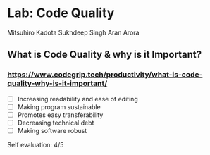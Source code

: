 # Lab: Code Quality

Mitsuhiro Kadota
Sukhdeep Singh
Aran Arora

## What is Code Quality & why is it Important?
### https://www.codegrip.tech/productivity/what-is-code-quality-why-is-it-important/

- [ ] Increasing readability and ease of editing
- [ ] Making program sustainable
- [ ] Promotes easy transferability
- [ ] Decreasing technical debt
- [ ] Making software robust

 Self evaluation: 4/5